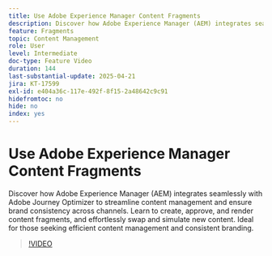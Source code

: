 ```yaml
---
title: Use Adobe Experience Manager Content Fragments
description: Discover how Adobe Experience Manager (AEM) integrates seamlessly with Adobe Journey Optimizer to streamline content management and ensure brand consistency across channels. Learn to create, approve, and render content fragments, and effortlessly swap and simulate new content. Ideal for those seeking efficient content management and consistent branding.
feature: Fragments
topic: Content Management
role: User
level: Intermediate
doc-type: Feature Video
duration: 144
last-substantial-update: 2025-04-21
jira: KT-17599
exl-id: e404a36c-117e-492f-8f15-2a48642c9c91
hidefromtoc: no
hide: no
index: yes
---
```

# Use Adobe Experience Manager Content Fragments

Discover how Adobe Experience Manager (AEM) integrates seamlessly with Adobe Journey Optimizer to streamline content management and ensure brand consistency across channels. Learn to create, approve, and render content fragments, and effortlessly swap and simulate new content. Ideal for those seeking efficient content management and consistent branding.

>[!VIDEO](https://video.tv.adobe.com/v/3457691/?learn=on&enablevpops)
